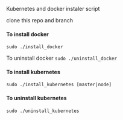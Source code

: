 Kubernetes and docker instaler script


clone this repo and branch

#### To install docker
`sudo ./install_docker`

To uninstall docker
`sudo ./uninstall_docker`

#### To install kubernetes
`sudo ./install_kubernetes [master|node]`


#### To uninstall kubernetes
`sudo ./uninstall_kubernetes`

